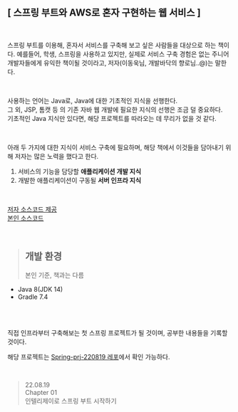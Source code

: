  ## [ 스프링 부트와 AWS로 혼자 구현하는 웹 서비스 ]

<br>

스프링 부트를 이용해, 혼자서 서비스를 구축해 보고 싶은 사람들을 대상으로 하는 책이다.
예를들어, 학생, 스프링을 사용하고 있지만, 실제로 서비스 구축 경험은 없는 주니어 개발자들에게 유익한 책이될 것이라고, 저자(이동욱님, 개발바닥의 향로님..@)는 말한다.

<br>

사용하는 언어는 Java로, Java에 대한 기초적인 지식을 선행한다.  
그 외, JSP, 톰캣 등 의 기존 자바 웹 개발에 필요한 지식의 선행은 조금 덜 중요하다.  
기초적인 Java 지식만 있다면, 해당 프로젝트를 따라오는 데 무리가 없을 것 같다.

<br>

아래 두 가지에 대한 지식이 서비스 구축에 필요하며, 해당 책에서 이것들을 담아내기 위해 저자는 많은 노력을 했다고 한다.

1. 서비스의 기능을 담당할 **애플리케이션 개발 지식**
2. 개발한 애플리케이션이 구동될 **서버 인프라 지식**

<br>

[저자 소스코드 제공]  
[본인 소스코드]

<br>

> ## 개발 환경 
> 본인 기준, 책과는 다름
- Java 8(JDK 14)
- Gradle 7.4 

<br>
<br>

직접 인프라부터 구축해보는 첫 스프링 프로젝트가 될 것이며, 공부한 내용들을 기록할 것이다.

해당 프로젝트는 [Spring-prj-220819 레포]에서 확인 가능하다.

<br>

> 22.08.19  
> Chapter 01  
> 인텔리제이로 스프링 부트 시작하기



[저자 소스코드 제공]: https://github.com/jojoldu/freelec-springboot2-webservice
[본인 소스코드]: https://github.com/shp7408/Spring-prj-220819
[Spring-prj-220819 레포]: https://github.com/jojoldu/freelec-springboot2-webservice